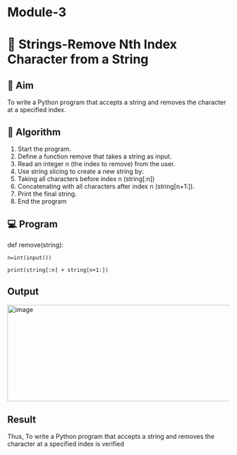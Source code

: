 # Module-3
# 🧹 Strings-Remove Nth Index Character from a String

## 🎯 Aim
To write a Python program that accepts a string and removes the character at a specified index.

## 🧠 Algorithm
1. Start the program.
2. Define a function remove that takes a string as input.
3. Read an integer n (the index to remove) from the user.
4. Use string slicing to create a new string by:
5. Taking all characters before index n (string[:n])
6. Concatenating with all characters after index n (string[n+1:]).
7. Print the final string.
8. End the program

## 💻 Program
def remove(string):
   
    n=int(input())
   
    print(string[:n] + string[n+1:])
    

## Output
<img width="673" height="219" alt="image" src="https://github.com/user-attachments/assets/2db7d3c8-dfa4-4637-b85a-4139b3e1520f" />

## Result
Thus, To write a Python program that accepts a string and removes the character at a specified index is verified
